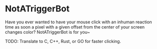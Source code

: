 # NotATriggerBot

Have you ever wanted to have your mouse click with an inhuman reaction time as soon a pixel with a given offset from the center of your screen changes color? NotATriggerBot is for you~

TODO: Translate to C, C++, Rust, or GO for faster clicking.
